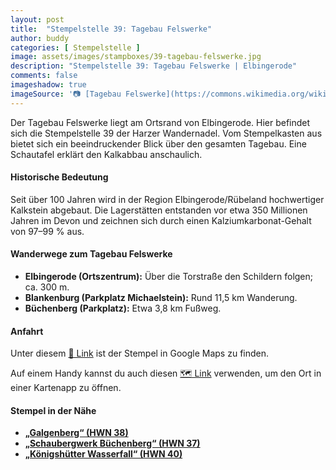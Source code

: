 ```yaml
---
layout: post
title:  "Stempelstelle 39: Tagebau Felswerke"
author: buddy
categories: [ Stempelstelle ]
image: assets/images/stampboxes/39-tagebau-felswerke.jpg
description: "Stempelstelle 39: Tagebau Felswerke | Elbingerode"
comments: false
imageshadow: true
imageSource: '📷 [Tagebau Felswerke](https://commons.wikimedia.org/wiki/File:Tagebau_Felswerke.jpg) von <a href="//commons.wikimedia.org/wiki/User:B.Thomas95" title="User:B.Thomas95">Thomas Binder</a> unter Lizenz [CC BY-SA 4.0](https://creativecommons.org/licenses/by-sa/4.0)'
---
```


Der Tagebau Felswerke liegt am Ortsrand von Elbingerode. Hier befindet sich die Stempelstelle 39 der Harzer Wandernadel. Vom Stempelkasten aus bietet sich ein beeindruckender Blick über den gesamten Tagebau. Eine Schautafel erklärt den Kalkabbau anschaulich.

#### Historische Bedeutung

Seit über 100 Jahren wird in der Region Elbingerode/Rübeland hochwertiger Kalkstein abgebaut. Die Lagerstätten entstanden vor etwa 350 Millionen Jahren im Devon und zeichnen sich durch einen Kalziumkarbonat-Gehalt von 97–99 % aus.

#### Wanderwege zum Tagebau Felswerke

- **Elbingerode (Ortszentrum):** Über die Torstraße den Schildern folgen; ca. 300 m.
- **Blankenburg (Parkplatz Michaelstein):** Rund 11,5 km Wanderung.
- **Büchenberg (Parkplatz):** Etwa 3,8 km Fußweg.

#### Anfahrt

Unter diesem [📍 Link](https://www.google.com/maps/dir/?api=1&origin=&destination=51.75997%2C%2010.80184) ist der Stempel in Google Maps zu finden.

<div class="android-only">
  Auf einem Handy kannst du auch diesen 
  <a href="geo:51.75997,10.80184">🗺️ Link</a> 
  verwenden, um den Ort in einer Kartenapp zu öffnen.
  <p></p>
</div>

#### Stempel in der Nähe

- [**„Galgenberg“ (HWN 38)**](/stempelstelle-38-galgenberg)
- [**„Schaubergwerk Büchenberg“ (HWN 37)**](/stempelstelle-37-schaubergwerk-buechenberg)
- [**„Königshütter Wasserfall“ (HWN 40)**](/stempelstelle-40-koenigshuetter-wasserfall)

